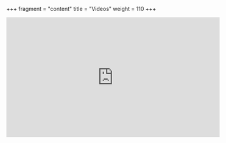 +++
fragment = "content"
title = "Videos"
weight = 110
+++
<div style="text-align:center;">
  <iframe width="560" height="315" src="https://www.youtube.com/embed/snb1UTSH3Zw" frameborder="0" allow="accelerometer; autoplay; encrypted-media; gyroscope; picture-in-picture" allowfullscreen></iframe>
</div>